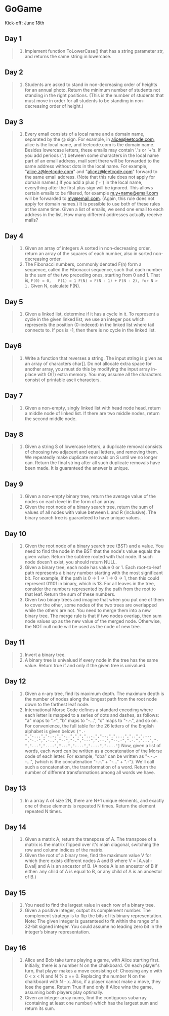 # GoGame

Kick-off: June 18th

## Day 1
>1. Implement function ToLowerCase() that has a string parameter str, and returns the same string in lowercase.

## Day 2
>1. Students are asked to stand in non-decreasing order of heights for an annual photo.
Return the minimum number of students not standing in the right positions.  (This is the number of students that must move in order for all students to be standing in non-decreasing order of height.)

## Day 3
>1. Every email consists of a local name and a domain name, separated by the @ sign.
For example, in alice@leetcode.com, alice is the local name, and leetcode.com is the domain name.
Besides lowercase letters, these emails may contain '.'s or '+'s.
If you add periods ('.') between some characters in the local name part of an email address, mail sent there will be forwarded to the same address without dots in the local name.  For example, "alice.z@leetcode.com" and "alicez@leetcode.com" forward to the same email address.  (Note that this rule does not apply for domain names.)
If you add a plus ('+') in the local name, everything after the first plus sign will be ignored. This allows certain emails to be filtered, for example m.y+name@email.com will be forwarded to my@email.com.  (Again, this rule does not apply for domain names.)
It is possible to use both of these rules at the same time.
Given a list of emails, we send one email to each address in the list.  How many different addresses actually receive mails? 

## Day 4
>1. Given an array of integers A sorted in non-decreasing order, return an array of the squares of each number, also in sorted non-decreasing order.
> 2. The Fibonacci numbers, commonly denoted F(n) form a sequence, called the Fibonacci sequence, such that each number is the sum of the two preceding ones, starting from 0 and 1. That is,
    ```
    F(0) = 0,   F(1) = 1
    F(N) = F(N - 1) + F(N - 2), for N > 1.
    ```
    Given N, calculate F(N).

## Day 5
>1. Given a linked list, determine if it has a cycle in it.
To represent a cycle in the given linked list, we use an integer pos which represents the position (0-indexed) in the linked list where tail connects to. If pos is -1, then there is no cycle in the linked list.

## Day6
>1. Write a function that reverses a string. The input string is given as an array of characters char[].
Do not allocate extra space for another array, you must do this by modifying the input array in-place with O(1) extra memory.
You may assume all the characters consist of printable ascii characters.

## Day 7
>1. Given a non-empty, singly linked list with head node head, return a middle node of linked list.
If there are two middle nodes, return the second middle node.

## Day 8
>1. Given a string S of lowercase letters, a duplicate removal consists of choosing two adjacent and equal letters, and removing them.
We repeatedly make duplicate removals on S until we no longer can.
Return the final string after all such duplicate removals have been made.  It is guaranteed the answer is unique.

## Day 9
>1. Given a non-empty binary tree, return the average value of the nodes on each level in the form of an array.
>2. Given the root node of a binary search tree, return the sum of values of all nodes with value between L and R (inclusive).
The binary search tree is guaranteed to have unique values.

## Day 10
>1. Given the root node of a binary search tree (BST) and a value. You need to find the node in the BST that the node's value equals the given value. Return the subtree rooted with that node. If such node doesn't exist, you should return NULL.
>2. Given a binary tree, each node has value 0 or 1.  Each root-to-leaf path represents a binary number starting with the most significant bit.  For example, if the path is 0 -> 1 -> 1 -> 0 -> 1, then this could represent 01101 in binary, which is 13.
For all leaves in the tree, consider the numbers represented by the path from the root to that leaf.
Return the sum of these numbers.
>3. Given two binary trees and imagine that when you put one of them to cover the other, some nodes of the two trees are overlapped while the others are not.
You need to merge them into a new binary tree. The merge rule is that if two nodes overlap, then sum node values up as the new value of the merged node. Otherwise, the NOT null node will be used as the node of new tree.

## Day 11
>1. Invert a binary tree.
>2. A binary tree is univalued if every node in the tree has the same value.
Return true if and only if the given tree is univalued.

## Day 12
>1. Given a n-ary tree, find its maximum depth.
The maximum depth is the number of nodes along the longest path from the root node down to the farthest leaf node.
>2. International Morse Code defines a standard encoding where each letter is mapped to a series of dots and dashes, as follows: "a" maps to ".-", "b" maps to "-...", "c" maps to "-.-.", and so on. For convenience, the full table for the 26 letters of the English alphabet is given below:
    ```
[".-","-...","-.-.","-..",".","..-.","--.","....","..",".---","-.-",".-..","--","-.","---",".--.","--.-",".-.","...","-","..-","...-",".--","-..-","-.--","--.."]
    ```
    Now, given a list of words, each word can be written as a concatenation of the Morse code of each letter. For example,     "cba" can be written as "-.-..--...", (which is the concatenation "-.-." + "-..." + ".-"). We'll call such a concatenation, the transformation of a word.
Return the number of different transformations among all words we have.

## Day 13
>1. In a array A of size 2N, there are N+1 unique elements, and exactly one of these elements is repeated N times.
Return the element repeated N times.

## Day 14
>1. Given a matrix A, return the transpose of A.
The transpose of a matrix is the matrix flipped over it's main diagonal, switching the row and column indices of the matrix.
>2. Given the root of a binary tree, find the maximum value V for which there exists different nodes A and B where V = |A.val - B.val| and A is an ancestor of B.
(A node A is an ancestor of B if either: any child of A is equal to B, or any child of A is an ancestor of B.)

## Day 15
>1. You need to find the largest value in each row of a binary tree.
>2. Given a positive integer, output its complement number. The complement strategy is to flip the bits of its binary representation.
    Note:
    The given integer is guaranteed to fit within the range of a 32-bit signed integer.
    You could assume no leading zero bit in the integer’s binary representation.

## Day 16
>1. Alice and Bob take turns playing a game, with Alice starting first.
Initially, there is a number N on the chalkboard.  On each player's turn, that player makes a move consisting of:
Choosing any x with 0 < x < N and N % x == 0.
Replacing the number N on the chalkboard with N - x.
Also, if a player cannot make a move, they lose the game.
Return True if and only if Alice wins the game, assuming both players play optimally.
>2. Given an integer array nums, find the contiguous subarray (containing at least one number) which has the largest sum and return its sum.
